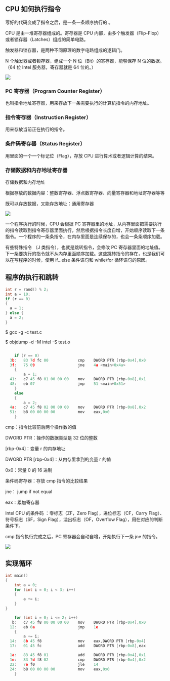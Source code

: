 ## CPU 如何执行指令

写好的代码变成了指令之后，是一条一条顺序执行的 。

CPU 是由一堆寄存器组成的。寄存器是 CPU 内部，由多个触发器（Flip-Flop）或者锁存器（Latches）组成的简单电路。

触发器和锁存器，是两种不同原理的数字电路组成的逻辑门。

N 个触发器或者锁存器，组成一个 N 位（Bit）的寄存器，能够保存 N 位的数据。（64 位 Intel 服务器，寄存器就是 64 位的。）

![](https://blog-1252173264.cos.ap-shanghai.myqcloud.com/1645783348077-4b5fc3b6-1729-4dbd-8700-597b4fbee12a.png)

### PC 寄存器（Program Counter Register）

也叫指令地址寄存器，用来存放下一条需要执行的计算机指令的内存地址。

### 指令寄存器（Instruction Register）

用来存放当前正在执行的指令。

### 条件码寄存器（Status Register）

用里面的一个一个标记位（Flag），存放 CPU 进行算术或者逻辑计算的结果。

### 存储数据和内存地址寄存器

存储数据和内存地址

根据存放的数据内容：整数寄存器、浮点数寄存器、向量寄存器和地址寄存器等等

既可以存放数据，又能存放地址：通用寄存器

![](https://blog-1252173264.cos.ap-shanghai.myqcloud.com/1645923256614-afac2af9-87eb-4db2-b089-a29e7f7f5ca3.png)

一个程序执行的时候，CPU 会根据 PC 寄存器里的地址，从内存里面把需要执行的指令读取到指令寄存器里面执行，然后根据指令长度自增，开始顺序读取下一条指令。一个程序的一条条指令，在内存里面是连续保存的，也会一条条顺序加载。

有些特殊指令 （J 类指令），也就是跳转指令，会修改 PC 寄存器里面的地址值。下一条要执行的指令就不从内存里面顺序加载。这些跳转指令的存在，也是我们可以在写程序的时候，使用 if…else 条件语句和 while/for 循环语句的原因。

## 程序的执行和跳转

```c
int r = rand() % 2;
int a = 10;
if (r == 0)
{
  a = 1;
} else {
  a = 2;
}
```

$ gcc -g -c test.c

$ objdump -d -M intel -S test.o

```c

    if (r == 0)
  3b:   83 7d fc 00             cmp    DWORD PTR [rbp-0x4],0x0
  3f:   75 09                   jne    4a <main+0x4a>
    {
        a = 1;
  41:   c7 45 f8 01 00 00 00    mov    DWORD PTR [rbp-0x8],0x1
  48:   eb 07                   jmp    51 <main+0x51>
    }
    else
    {
        a = 2;
  4a:   c7 45 f8 02 00 00 00    mov    DWORD PTR [rbp-0x8],0x2
  51:   b8 00 00 00 00          mov    eax,0x0
    }
```

cmp：指令比较前后两个操作数的值

DWORD PTR：操作的数据类型是 32 位的整数

[rbp-0x4]：变量 r 的内存地址

DWORD PTR [rbp-0x4]：从内存里拿到的变量 r 的值

0x0：常量 0 的 16 进制

条件码寄存器：存放 cmp 指令的比较结果

jne： jump if not equal

eax：累加寄存器

Intel CPU 的条件码 ：零标志（ZF，Zero Flag），进位标志（CF，Carry Flag）、符号标志（SF，Sign Flag），溢出标志（OF，Overflow Flag），用在对应的判断条件下。

cmp 指令执行完成之后，PC 寄存器会自动自增，开始执行下一条 jne 的指令。

![](https://blog-1252173264.cos.ap-shanghai.myqcloud.com/1646051955008-cfd06466-1f7c-4a16-844b-ba622d786ebd.png)

## 实现循环

```c
int main()
{
    int a = 0;
    for (int i = 0; i < 3; i++)
    {
        a += i;
    }
}
```

```c
    for (int i = 0; i <= 2; i++)
   b:   c7 45 f8 00 00 00 00    mov    DWORD PTR [rbp-0x4],0x0
  12:   eb 0a                   jmp    1e
    {
        a += i;
  14:   8b 45 f8                mov    eax,DWORD PTR [rbp-0x4]
  17:   01 45 fc                add    DWORD PTR [rbp-0x8],eax

  1a:   83 45 f8 01             add    DWORD PTR [rbp-0x4],0x1
  1e:   83 7d f8 02             cmp    DWORD PTR [rbp-0x4],0x2
  22:   7e f0                   jle    14
  24:   b8 00 00 00 00          mov    eax,0x0
    }
```
